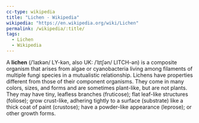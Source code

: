 ```yaml
---
cc-type: wikipedia
title: "Lichen - Wikipedia"
wikipedia: "https://en.wikipedia.org/wiki/Lichen"
permalink: /wikipedia/:title/
tags:
  - Lichen
  - Wikipedia
---
```

A **lichen** (/ˈlaɪkən/ LY-kən, also UK: /ˈlɪtʃən/ LITCH-ən) is a composite organism that arises from algae or cyanobacteria living among filaments of multiple fungi species in a mutualistic relationship. Lichens have properties different from those of their component organisms. They come in many colors, sizes, and forms and are sometimes plant-like, but are not plants. They may have tiny, leafless branches (fruticose); flat leaf-like structures (foliose); grow crust-like, adhering tightly to a surface (substrate) like a thick coat of paint (crustose); have a powder-like appearance (leprose); or other growth forms.